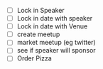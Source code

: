 - [ ] Lock in Speaker 
- [ ] Lock in date with speaker 
- [ ] Lock in date with Venue
- [ ] create meetup
- [ ] market meetup (eg twitter) 
- [ ] see if speaker will sponsor
- [ ] Order Pizza
